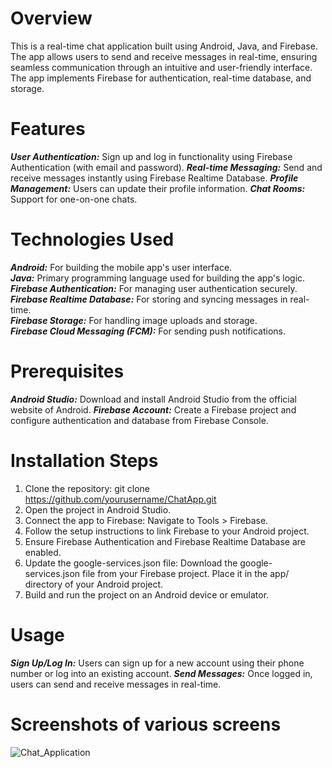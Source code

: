 # Overview
This is a real-time chat application built using Android, Java, and Firebase. The app allows users to send and receive messages in real-time, ensuring seamless communication through an intuitive and user-friendly interface. The app implements Firebase for authentication, real-time database, and storage.

# Features
***User Authentication:*** Sign up and log in functionality using Firebase Authentication (with email and password).
***Real-time Messaging:*** Send and receive messages instantly using Firebase Realtime Database.
***Profile Management:*** Users can update their profile information.
***Chat Rooms:*** Support for one-on-one chats.

# Technologies Used
***Android:*** For building the mobile app's user interface.<br/>
***Java:*** Primary programming language used for building the app's logic.<br/>
***Firebase Authentication:*** For managing user authentication securely.<br/>
***Firebase Realtime Database:*** For storing and syncing messages in real-time.<br/>
***Firebase Storage:*** For handling image uploads and storage.<br/>
***Firebase Cloud Messaging (FCM):*** For sending push notifications.<br/>

# Prerequisites
***Android Studio:*** Download and install Android Studio from the official website of Android.
***Firebase Account:*** Create a Firebase project and configure authentication and database from Firebase Console.

# Installation Steps
1. Clone the repository:
   git clone https://github.com/yourusername/ChatApp.git
2. Open the project in Android Studio.
3. Connect the app to Firebase:
   Navigate to Tools > Firebase.
4. Follow the setup instructions to link Firebase to your Android project.
5. Ensure Firebase Authentication and Firebase Realtime Database are enabled.
6. Update the google-services.json file:
   Download the google-services.json file from your Firebase project.
   Place it in the app/ directory of your Android project.
7. Build and run the project on an Android device or emulator.

# Usage
***Sign Up/Log In:*** Users can sign up for a new account using their phone number or log into an existing account.
***Send Messages:*** Once logged in, users can send and receive messages in real-time.

# Screenshots of various screens
![Chat_Application](https://github.com/user-attachments/assets/19e63b47-690c-4455-a9f5-e5d0051968aa)
